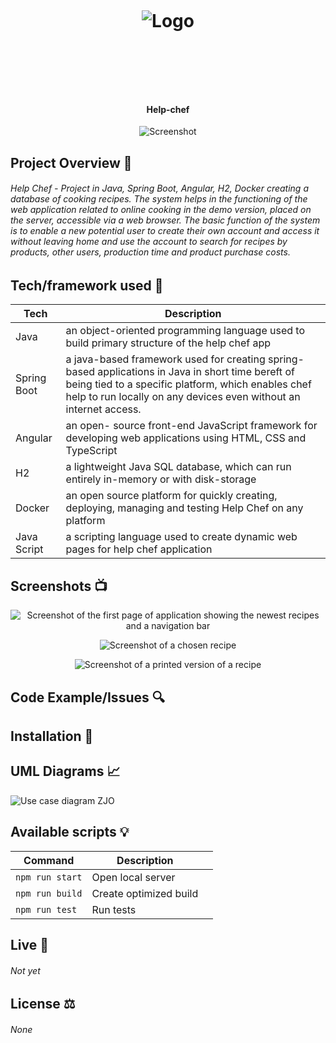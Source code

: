 <h1 align="center">

<br>

<p align="center">
<img src="![image](https://user-images.githubusercontent.com/116964317/226112274-1b3b88e6-f992-4841-8a2e-00768b6b3ec9.png)
"  alt="Logo">
</p>

<br>

<br>

</h1>

<h4 align="center">Help-chef</h4>

<p align="center">
  <a >
    <img src=""
         alt="Screenshot">
  </a>
</p>

## Project Overview 🎊
<h6> Help Chef - Project in Java, Spring Boot, Angular, H2, Docker creating a database of cooking recipes. The system helps in the functioning of the web application related to online cooking in the demo version, placed on the server, accessible via a web browser. The basic function of the system is to enable a new potential user to create their own account and access it without leaving home and use the account to search for recipes by products, other users, production time and product purchase costs. </h6>

## Tech/framework used 🔧

| Tech                                                    | Description                              |
| ------------------------------------------------------- | ---------------------------------------- |
| Java                                                 | an object-oriented programming language used to build primary structure of the help chef app    |
| Spring Boot                                          | a java-based framework used for creating spring-based applications in Java in short time bereft of being tied to a specific platform, which enables chef help to run locally on any devices even without an internet access.   |
| Angular                                              | an open- source front-end JavaScript framework for developing web applications using HTML, CSS and TypeScript  |
| H2                                                   | a lightweight Java SQL database, which can run entirely in-memory or with disk-storage |
| Docker                                               | an open source platform for quickly creating, deploying, managing and testing Help Chef on any platform   |
| Java Script                                          | a scripting language used to create dynamic web pages for help chef application  |


## Screenshots 📺

<p align="center">
    <img src="" alt="Screenshot of the first page of application showing the newest recipes and a navigation bar">
</p>

<p align="center">
    <img src="" alt="Screenshot of a chosen recipe">
</p>

<p align="center">
    <img src="" alt="Screenshot of a printed version of a recipe">
</p>

## Code Example/Issues 🔍


## Installation 💾

## UML Diagrams 📈
![Use case diagram ZJO](https://user-images.githubusercontent.com/55921722/226111280-cf9f8f2e-c37b-423d-ae8a-6f97abec5c97.jpg)

## Available scripts 💡

| Command                   | Description                   |     |
| ------------------------- | ----------------------------- | --- |
| `npm run start`           | Open local server             |     |
| `npm run build`           | Create optimized build        |     |
| `npm run test`            | Run tests                     |     |


## Live 📍

<h6> Not yet </h6>

## License ⚖️
<h6> None </h6>
